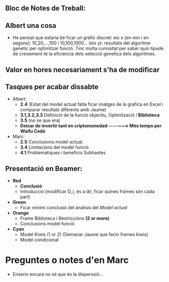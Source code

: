## Bloc de Notes de Treball:
## Albert una cosa
- He pensat que estaría bé ficar un gràfic discret: eix x (en min i en segons): 10,20,...,100 i 10,100,1000... (eix y): resultats del algoritme genetic per optimitzar funció. Tinc molta curiositat per saber quin tipude de creixement té la eficiencia dels selecció genetica dels algoritmes.









## Valor en hores necesariament s'ha de modificar
## Tasques per acabar dissabte
- Albert:
  - **2.4** (Estat del model actual falta ficar imatges de la grafica en Excel 
         i comparar resultats diferents amb Jaume)
  - **3.1,3.2,3.3** Definició de la funció objectiu, Optimització i **Biblioteca**
  - **3.5** (no se que era)
  - **Deixar de invertir tant en criptomonedad -------> Més temps per Waifu Cedó**
- Marc:
  - **2.5** Conclusions model actual.
  - **3.4** Limitacions del model funció.
  - **4.1** Problematiques i beneficis Subhastes
## Presentació en Beamer:
- **Red**
  - **Conclusió**
  - Introducció (modificar D_i, és a dir, ficar quines frames són cada part)
- **Green**
  - Ficar mínimi conclusió del ànalisis del _Model actual_ 
- **Orange**
  - Frame Biblioteca i Restriccións **(2 or more)**
  - Conclusions model funció
- **Cyan**
  - Model Kiwis (1 or 2) (Demanar Jaume que facin frames kiwis)
  - Model condicional
# Preguntes o notes d'en Marc
- Enserio encara no sé que és la disperssió...

